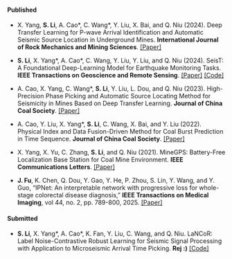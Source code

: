 #### Published

- X. Yang, <strong>S. Li</strong>, A. Cao*, C. Wang*, Y. Liu, X. Bai, and Q. Niu (2024). Deep Transfer Learning for P-wave Arrival Identification and Automatic Seismic Source Location in Underground Mines. <strong>International Journal of Rock Mechanics and Mining Sciences</strong>. [[Paper]](https://doi.org/10.1016/j.ijrmms.2024.105888)

- <strong>S. Li</strong>, X. Yang*, A. Cao*, C. Wang, Y. Liu, Y. Liu, and Q. Niu (2024). SeisT: A Foundational Deep-Learning Model for Earthquake Monitoring Tasks. <strong>IEEE Transactions on Geoscience and Remote Sensing</strong>. [[Paper]](https://doi.org/10.1109/TGRS.2024.3371503) [[Code]](https://github.com/senli1073/SeisT)

- A. Cao, X. Yang, C. Wang*, <strong>S. Li</strong>, Y. Liu, L. Dou, and Q. Niu (2023). High-Precision Phase Picking and Automatic Source Locating Method for Seismicity in Mines Based on Deep Transfer Learning. <strong>Journal of China Coal Society</strong>. [[Paper]](https://doi.org/10.13225/j.cnki.jccs.2023.0095)

- A. Cao, Y. Liu, X. Yang*, <strong>S. Li</strong>, C. Wang, X. Bai, and Y. Liu (2022). Physical Index and Data Fusion-Driven Method for Coal Burst Prediction in Time Sequence. <strong>Journal of China Coal Society</strong>. [[Paper]](https://doi.org/10.13225/j.cnki.jccs.2022.0680)

- X. Yang, X. Yu, C. Zhang, <strong>S. Li</strong>, and Q. Niu (2021). MineGPS: Battery-Free Localization Base Station for Coal Mine Environment. <strong>IEEE Communications Letters</strong>. [[Paper]](https://doi.org/10.1109/LCOMM.2021.3081593)

- <strong>J. Fu</strong>, K. Chen, Q. Dou, Y. Gao, Y. He, P. Zhou, S. Lin, Y. Wang, and Y. Guo, “IPNet: An interpretable network with progressive loss for whole-stage colorectal disease diagnosis,” <strong>IEEE Transactions on Medical Imaging</strong>, vol 44, no. 2, pp. 789-800, 2025. [[Paper]](https://ieeexplore.ieee.org/abstract/document/10684448)




#### Submitted

- <strong>S. Li</strong>, X. Yang*, A. Cao*, K. Fan, Y. Liu, C. Wang, and Q. Niu. LaNCoR: Label Noise-Contrastive Robust Learning for Seismic Signal Processing with Application to Microseismic Arrival Time Picking. <strong>Rej :)</strong> [[Code]](https://github.com/senli1073/LaNCor)
